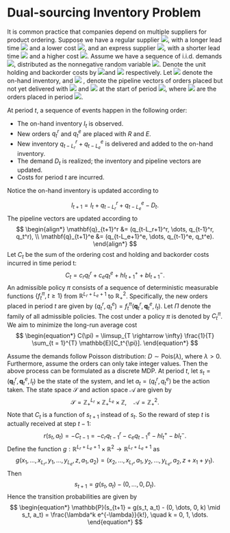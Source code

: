 # Dual-sourcing Inventory Problem

It is common practice that companies depend on multiple suppliers for product ordering. 
Suppose we have a regular supplier <img src="https://latex.codecogs.com/gif.latex?R" />, with a longer lead time <img src="https://latex.codecogs.com/gif.latex?L_r" /> and a lower cost <img src="https://latex.codecogs.com/gif.latex?c_r" />, and an express supplier <img src="https://latex.codecogs.com/gif.latex?E" />, with a shorter lead time <img src="https://latex.codecogs.com/gif.latex?L_e" /> and a higher cost <img src="https://latex.codecogs.com/gif.latex?c_e" />. Assume we have a sequence of i.i.d. demands <img src="https://latex.codecogs.com/gif.latex?\{D_t,t\ge1\}" />, distributed as the nonnegative random variable <img src="https://latex.codecogs.com/gif.latex?D" />. Denote the unit holding and backorder costs by <img src="https://latex.codecogs.com/gif.latex?h" />and <img src="https://latex.codecogs.com/gif.latex?b" /> respectively. Let <img src="https://latex.codecogs.com/gif.latex?I_t" /> denote the on-hand inventory, and <img src="https://latex.codecogs.com/gif.latex?\mathbf{q}_t^r=\{q_{t-i}^r,i\in[L_r]\}, \mathbf{q}_t^e=\{q_{t-i}^e,i\in[L_e]\} " /> , denote the pipeline vectors of orders placed but not yet delivered with <img src="https://latex.codecogs.com/gif.latex?R" /> and <img src="https://latex.codecogs.com/gif.latex?E" /> at the start of period <img src="https://latex.codecogs.com/gif.latex?t" />, where <img src="https://latex.codecogs.com/gif.latex?q_{t-i}^r,q_{t-i}^e" /> are the orders placed in period <img src="https://latex.codecogs.com/gif.latex?t-i" />.

At period $t$, a sequence of events happen in the following order:

- The on-hand inventory $I_t$ is observed.
- New orders $q_t^r$ and $q_t^e$ are placed with $R$ and $E$.
-  New inventory $q_{t-L_r}^r + q_{t-L_e}^e$ is delivered and added to the on-hand inventory.
- The demand $D_t$ is realized; the inventory and pipeline vectors are updated.
-  Costs for period $t$ are incurred.

Notice the on-hand inventory is updated according to 

$$
\begin{equation*}
    I_{t+1} = I_t + q_{t-L_r}^r + q_{t-L_e}^e - D_t.
\end{equation*}
$$
The pipeline vectors are updated according to
$$
\begin{align*}
    \mathbf{q}_{t+1}^r &= (q_{t-L_r+1}^r, \dots, q_{t-1}^r, q_t^r), \\
    \mathbf{q}_{t+1}^e &= (q_{t-L_e+1}^e, \dots, q_{t-1}^e, q_t^e).
\end{align*}
$$
Let $C_t$ be the sum of the ordering cost and holding and backorder costs incurred in time period t:
$$
\begin{equation*}
    C_{t} = c_r q_t^r + c_e q_t^e + h I_{t+1}^+ + b I_{t+1}^-.
\end{equation*}
$$
An admissible policy $\pi$ consists of a sequence of deterministic measurable functions $\{f_t^{\pi}, t\geq 1\}$ from $\mathbb{R}^{L_r + L_e + 1}$ to $\mathbb{R}^2_+$. Specifically, the new orders placed in period $t$ are given by $(q_t^r, q_t^e) = f_t^{\pi} (\mathbf{q}_t^r, \mathbf{q}_t^e, I_t)$. Let $\Pi$ denote the family of all admissible policies. The cost under a policy $\pi$ is denoted by $C_t^{\pi}$. We aim to minimize the long-run average cost
$$
\begin{equation*}
    C(\pi) = \limsup_{T \rightarrow \infty} \frac{1}{T} \sum_{t = 1}^{T} \mathbb{E}[C_t^{\pi}].
\end{equation*}
$$


Assume the demands follow Poisson distribution: $D \sim \mathrm{Pois}(\lambda)$, where $\lambda > 0$. Furthermore, assume the orders can only take integer values. Then the above process can be formulated as a discrete MDP. At period $t$, let $s_t = (\mathbf{q}_t^r, \mathbf{q}_t^e, I_t)$ be the state of the system, and let $a_t = (q_t^r, q_t^e)$ be the action taken. The state space $\mathcal{S}$ and action space $\mathcal{A}$ are given by
$$
\begin{equation*}
    \mathcal{S} = \mathbb{Z}_+^{L_r} \times \mathbb{Z}_+^{L_e} \times \mathbb{Z}, \quad \mathcal{A} = \mathbb{Z}_+^2.
\end{equation*}
$$
Note that $C_t$ is a function of $s_{t+1}$ instead of $s_t$. So the reward of step $t$ is actually received at step $t-1$:
$$
\begin{equation*}
    r(s_t, a_t) = - C_{t-1} = -c_r q_{t-1}^r - c_e q_{t-1}^e - h I_t^+ - b I_t^-.
\end{equation*}
$$
Define the function $g: \mathbb{R}^{L_r + L_e + 1} \times \mathbb{R}^{2} \rightarrow \mathbb{R}^{L_r + L_e + 1}$ as
$$
\begin{equation*}
    g(x_1, \dots, x_{L_r}, y_1, \dots, y_{L_e}, z, a_1, a_2) = (x_2, \dots, x_{L_r}, a_1, y_2, \dots, y_{L_e}, a_2, z + x_1 + y_1).
\end{equation*}
$$
Then
$$
\begin{equation*}
    s_{t+1} = g(s_t, a_t) - (0, \dots, 0, D_t).
\end{equation*}
$$
Hence the transition probabilities are given by
$$
\begin{equation*}
    \mathbb{P}(s_{t+1} = g(s_t, a_t) - (0, \dots, 0, k) \mid s_t, a_t) = \frac{\lambda^k e^{-\lambda}}{k!}, \quad k = 0, 1, \dots.
\end{equation*}
$$

